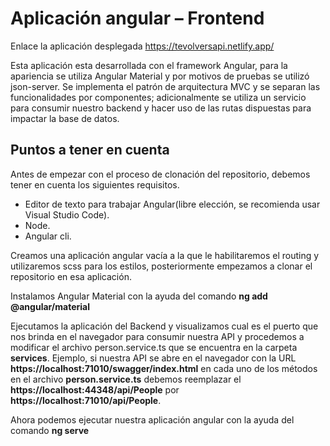 # Aplicación angular – Frontend

Enlace la aplicación desplegada https://tevolversapi.netlify.app/  


Esta aplicación esta desarrollada con el framework Angular, para la apariencia se utiliza Angular Material y por motivos de pruebas se utilizó json-server. Se implementa el patrón de arquitectura MVC y se separan las funcionalidades por componentes; adicionalmente se utiliza un servicio para consumir nuestro backend y hacer uso de las rutas dispuestas para impactar la base de datos.

## Puntos a tener en cuenta

Antes de empezar con el proceso de clonación del repositorio, debemos tener en cuenta los siguientes requisitos.
- Editor de texto para trabajar Angular(libre elección, se recomienda usar Visual Studio Code).
- Node.
- Angular cli.


Creamos una aplicación angular vacía a la que le habilitaremos el routing y utilizaremos scss para los estilos, posteriormente empezamos a clonar el repositorio en esa aplicación.

Instalamos Angular Material con la ayuda del comando **ng add @angular/material**

Ejecutamos la aplicación del Backend y visualizamos cual es el puerto que nos brinda en el navegador para consumir nuestra API y procedemos a modificar el archivo person.service.ts que se encuentra en la carpeta **services**. Ejemplo, si nuestra API se abre en el navegador con la URL **https://localhost:71010/swagger/index.html** en cada uno de los métodos en el archivo **person.service.ts** debemos reemplazar el **https://localhost:44348/api/People** por **https://localhost:71010/api/People**.

Ahora podemos ejecutar nuestra aplicación angular con la ayuda del comando **ng serve**
